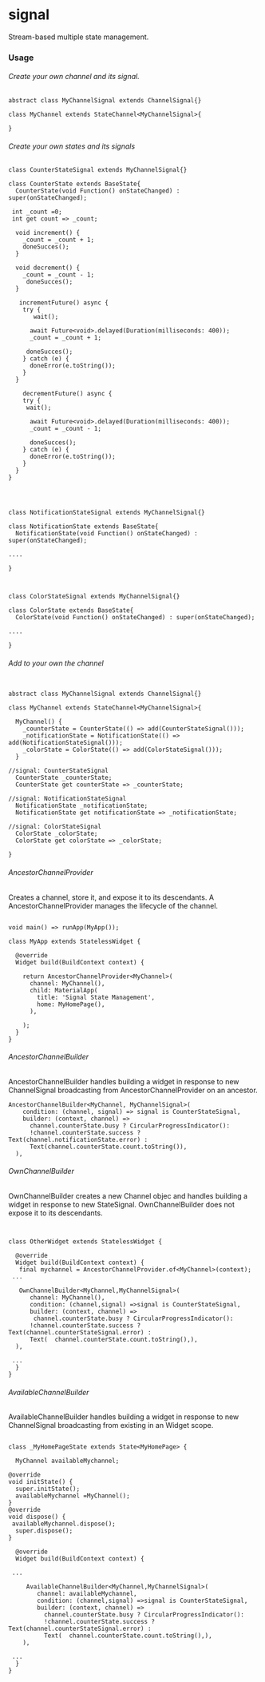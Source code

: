 # signal

Stream-based multiple state management.

### Usage

###### Create your own channel and its signal.

```
abstract class MyChannelSignal extends ChannelSignal{}

class MyChannel extends StateChannel<MyChannelSignal>{
 
}
```

###### Create your own states and its signals

```
class CounterStateSignal extends MyChannelSignal{}

class CounterState extends BaseState{
  CounterState(void Function() onStateChanged) : super(onStateChanged);
 
 int _count =0;
 int get count => _count;

  void increment() {
    _count = _count + 1;
    doneSucces();
  }

  void decrement() {
    _count = _count - 1;
     doneSucces();
  }

   incrementFuture() async {
    try {
       wait();

      await Future<void>.delayed(Duration(milliseconds: 400));
      _count = _count + 1;

     doneSucces();
    } catch (e) {
      doneError(e.toString());
    }
  }

    decrementFuture() async {
    try {
     wait();

      await Future<void>.delayed(Duration(milliseconds: 400));
      _count = _count - 1;

      doneSucces();
    } catch (e) {
      doneError(e.toString());
    }
  }
}
 



class NotificationStateSignal extends MyChannelSignal{}

class NotificationState extends BaseState{
  NotificationState(void Function() onStateChanged) : super(onStateChanged);

....

}



class ColorStateSignal extends MyChannelSignal{}

class ColorState extends BaseState{
  ColorState(void Function() onStateChanged) : super(onStateChanged);
 
....

}

```

###### Add to your own the channel

```

abstract class MyChannelSignal extends ChannelSignal{}

class MyChannel extends StateChannel<MyChannelSignal>{

  MyChannel() {
    _counterState = CounterState(() => add(CounterStateSignal()));
    _notificationState = NotificationState(() => add(NotificationStateSignal()));
    _colorState = ColorState(() => add(ColorStateSignal()));
  }

//signal: CounterStateSignal
  CounterState _counterState;
  CounterState get counterState => _counterState;

//signal: NotificationStateSignal
  NotificationState _notificationState;
  NotificationState get notificationState => _notificationState;

//signal: ColorStateSignal
  ColorState _colorState;
  ColorState get colorState => _colorState;

}

```

###### AncestorChannelProvider

Creates a channel, store it, and expose it to its descendants.
A AncestorChannelProvider manages the lifecycle of the channel.

```

void main() => runApp(MyApp());

class MyApp extends StatelessWidget {

  @override
  Widget build(BuildContext context) {

    return AncestorChannelProvider<MyChannel>(
      channel: MyChannel(),
      child: MaterialApp(
        title: 'Signal State Management',
        home: MyHomePage(),
      ),

    );
  }
}

```

###### AncestorChannelBuilder

AncestorChannelBuilder handles building a widget in response to new ChannelSignal broadcasting from AncestorChannelProvider on an ancestor.

```
AncestorChannelBuilder<MyChannel, MyChannelSignal>(
    condition: (channel, signal) => signal is CounterStateSignal,
    builder: (context, channel) => 
      channel.counterState.busy ? CircularProgressIndicator():
      !channel.counterState.success ? Text(channel.notificationState.error) :
      Text(channel.counterState.count.toString()),
  ),

```

###### OwnChannelBuilder

OwnChannelBuilder creates a new Channel objec and handles building a widget in response to new StateSignal.
OwnChannelBuilder does not expose it to its descendants.

```


class OtherWidget extends StatelessWidget {

  @override
  Widget build(BuildContext context) {
   final mychannel = AncestorChannelProvider.of<MyChannel>(context);
 ...

   OwnChannelBuilder<MyChannel,MyChannelSignal>(
      channel: MyChannel(),
      condition: (channel,signal) =>signal is CounterStateSignal,
      builder: (context, channel) =>
       channel.counterState.busy ? CircularProgressIndicator():
      !channel.counterState.success ? Text(channel.counterStateSignal.error) :
      Text(  channel.counterState.count.toString(),),
  ),
  
 ...
  }
}

```

###### AvailableChannelBuilder

AvailableChannelBuilder handles building a widget in response to new ChannelSignal broadcasting from existing in an Widget scope.

```

class _MyHomePageState extends State<MyHomePage> {

  MyChannel availableMychannel;

@override
void initState() {
  super.initState();
  availableMychannel =MyChannel();
}
@override
void dispose() {
 availableMychannel.dispose();
  super.dispose();
}
 
  @override
  Widget build(BuildContext context) {

 ...

     AvailableChannelBuilder<MyChannel,MyChannelSignal>(
        channel: availableMychannel,
        condition: (channel,signal) =>signal is CounterStateSignal,
        builder: (context, channel) =>
          channel.counterState.busy ? CircularProgressIndicator():
          !channel.counterState.success ? Text(channel.counterStateSignal.error) :
          Text(  channel.counterState.count.toString(),),
    ),
  
 ...
  }
}

```

